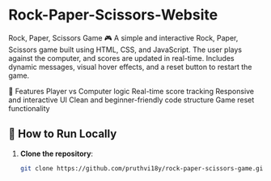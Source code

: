 # Rock-Paper-Scissors-Website
Rock, Paper, Scissors Game 🎮
A simple and interactive Rock, Paper, Scissors game built using HTML, CSS, and JavaScript. The user plays against the computer, and scores are updated in real-time. Includes dynamic messages, visual hover effects, and a reset button to restart the game.

🔧 Features
Player vs Computer logic
Real-time score tracking
Responsive and interactive UI
Clean and beginner-friendly code structure
Game reset functionality

## 🚀 How to Run Locally

1. **Clone the repository**:
   ```bash
   git clone https://github.com/pruthvi18y/rock-paper-scissors-game.git
